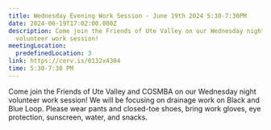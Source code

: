 ```yaml
---
title: Wednesday Evening Work Session - June 19th 2024 5:30-7:30PM
date: 2024-06-19T17:02:00.000Z
description: Come join the Friends of Ute Valley on our Wednesday night
  volunteer work session!
meetingLocation:
  predefinedLocation: 3
link: https://cerv.is/0132x4304
time: 5:30-7:30 PM
---
```

Come join the Friends of Ute Valley and COSMBA on our Wednesday night volunteer work session! We will be focusing on drainage work on Black and Blue Loop. Please wear pants and closed-toe shoes, bring work gloves, eye protection, sunscreen, water, and snacks.
